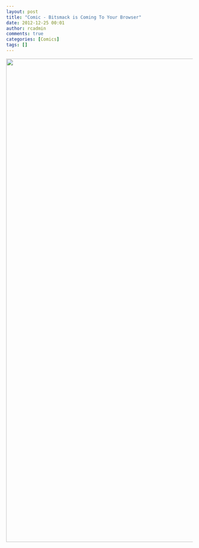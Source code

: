 ```yaml
---
layout: post
title: "Comic - Bitsmack is Coming To Your Browser"
date: 2012-12-25 00:01
author: rcadmin
comments: true
categories: [Comics]
tags: []
---
```

<a href="http://bitsmack.com/wp/2012/12/25/comic-bitsmack-is-coming-to-your-browser/attachment/20121225/" rel="attachment wp-att-2418"><img src="http://bitsmack.com/wp/wp-content/uploads/2012/12/20121225.jpg" alt="" title="" width="680" height="1300" class="alignnone size-full wp-image-2418" /></a>
